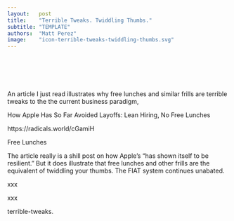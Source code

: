 ```yaml
---
layout:   post
title:    "Terrible Tweaks. Twiddling Thumbs."
subtitle: "TEMPLATE"
authors:  "Matt Perez"
image:    "icon-terrible-tweaks-twiddling-thumbs.svg"
---
```


<div style="display:none;">
 <p></p>
</div>

<h1>&nbsp;</h1>
 <p>An article I just read illustrates why free lunches and similar frills are terrible tweaks to the the current business paradigm,</p>
  <div clas="_quotation">
   <p>How Apple Has So Far Avoided Layoffs: Lean Hiring, No Free Lunches</p>
   <p clas="_signature">https://radicals.world/cGamiH</p>
  </div>Free Lunches</p>
 <p>The article really is a shill post on how Apple&rsquo;s &ldquo;has shown itself to be resilient.&rdquo; But it does illustrate that free lunches and other frills are the equivalent of twiddling your thumbs. The <span class="_paradigm">FIAT</span> system continues unabated.</p>
 <p>xxx</p>
 <p>xxx</p>


terrible-tweaks.